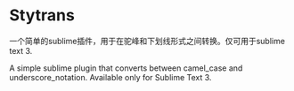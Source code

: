 # Stytrans
一个简单的sublime插件，用于在驼峰和下划线形式之间转换。仅可用于sublime text 3.

A simple sublime plugin that converts between camel_case and underscore_notation. Available only for Sublime Text 3.
